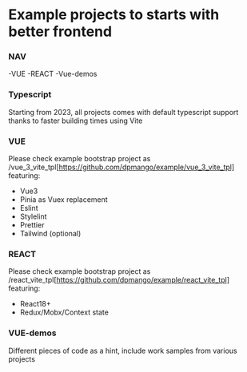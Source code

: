 # Example projects to starts with better frontend

### NAV
-VUE
-REACT
-Vue-demos

### Typescript
Starting from 2023, all projects comes with default typescript support thanks to faster building times using Vite

### VUE
Please check example bootstrap project as /vue_3_vite_tpl[https://github.com/dpmango/example/vue_3_vite_tpl] featuring:
- Vue3
- Pinia as Vuex replacement
- Eslint
- Stylelint
- Prettier
- Tailwind (optional)

### REACT
Please check example bootstrap project as /react_vite_tpl[https://github.com/dpmango/example/react_vite_tpl] featuring:
- React18+
- Redux/Mobx/Context state

### VUE-demos
Different pieces of code as a hint, include work samples from various projects